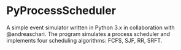 # PyProcessScheduler
A simple event simulator written in Python 3.x in collaboration with @andreaschari. The program simulates a process scheduler and implements four scheduling algorithms: FCFS, SJF, RR, SRFT.
